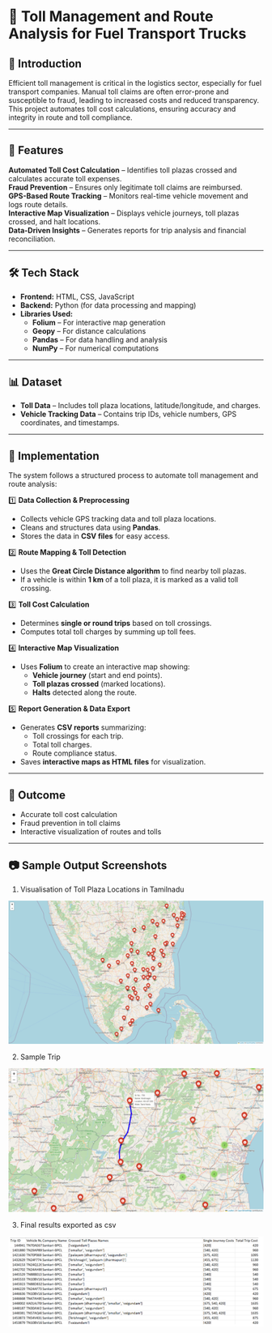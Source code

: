 # 🚛 Toll Management and Route Analysis for Fuel Transport Trucks

## 📌 Introduction  
Efficient toll management is critical in the logistics sector, especially for fuel transport companies. Manual toll claims are often error-prone and susceptible to fraud, leading to increased costs and reduced transparency. This project automates toll cost calculations, ensuring accuracy and integrity in route and toll compliance.

---

## 🚀 Features  
 **Automated Toll Cost Calculation** – Identifies toll plazas crossed and calculates accurate toll expenses.  
 **Fraud Prevention** – Ensures only legitimate toll claims are reimbursed.  
 **GPS-Based Route Tracking** – Monitors real-time vehicle movement and logs route details.  
 **Interactive Map Visualization** – Displays vehicle journeys, toll plazas crossed, and halt locations.  
 **Data-Driven Insights** – Generates reports for trip analysis and financial reconciliation.  

---

## 🛠️ Tech Stack  
- **Frontend:** HTML, CSS, JavaScript  
- **Backend:** Python (for data processing and mapping)  
- **Libraries Used:**  
  - **Folium** – For interactive map generation  
  - **Geopy** – For distance calculations  
  - **Pandas** – For data handling and analysis  
  - **NumPy** – For numerical computations  

---

## 📊 Dataset  
 - **Toll Data** – Includes toll plaza locations, latitude/longitude, and charges.  
 - **Vehicle Tracking Data** – Contains trip IDs, vehicle numbers, GPS coordinates, and timestamps.  

---

## 🔧 Implementation  
The system follows a structured process to automate toll management and route analysis:  

1️⃣ **Data Collection & Preprocessing**  
   - Collects vehicle GPS tracking data and toll plaza locations.  
   - Cleans and structures data using **Pandas**.  
   - Stores the data in **CSV files** for easy access.  

2️⃣ **Route Mapping & Toll Detection**  
   - Uses the **Great Circle Distance algorithm** to find nearby toll plazas.  
   - If a vehicle is within **1 km** of a toll plaza, it is marked as a valid toll crossing.  

3️⃣ **Toll Cost Calculation**  
   - Determines **single or round trips** based on toll crossings.  
   - Computes total toll charges by summing up toll fees.  

4️⃣ **Interactive Map Visualization**  
   - Uses **Folium** to create an interactive map showing:  
     - **Vehicle journey** (start and end points).  
     - **Toll plazas crossed** (marked locations).  
     - **Halts** detected along the route.  

5️⃣ **Report Generation & Data Export**  
   - Generates **CSV reports** summarizing:  
     - Toll crossings for each trip.  
     - Total toll charges.  
     - Route compliance status.  
   - Saves **interactive maps as HTML files** for visualization.  

---

## 🎯 Outcome  
- Accurate toll cost calculation  
- Fraud prevention in toll claims    
- Interactive visualization of routes and tolls

---

## 📷 Sample Output Screenshots

1. Visualisation of Toll Plaza Locations in Tamilnadu

![img alt](https://github.com/Rekha050803/Toll-Management-and-Route-Analysis-for-Fuel-Transport-Trucks/blob/c768510bdfa00db8de03460d93e2487d7b557f08/Toll%20management/Visualization%20of%20Toll%20plaza%20locations%20in%20Tamilnadu.png)

2. Sample Trip

![img alt](https://github.com/Rekha050803/Toll-Management-and-Route-Analysis-for-Fuel-Transport-Trucks/blob/c768510bdfa00db8de03460d93e2487d7b557f08/Toll%20management/Sample%20Trip.png)

3. Final results exported as csv

![img alt](https://github.com/Rekha050803/Toll-Management-and-Route-Analysis-for-Fuel-Transport-Trucks/blob/9c1e763c502f6aefb2598f9293aa0146a8513d0d/Toll%20management/Final%20result%20in%20csv.png)


